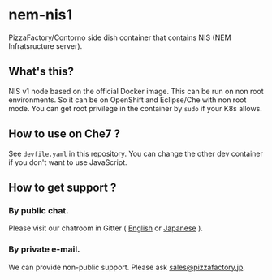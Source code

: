 # nem-nis1

PizzaFactory/Contorno side dish container that contains NIS (NEM Infratsructure server).

## What's this?

NIS v1 node based on the official Docker image.
This can be run on non root environments.
So it can be on OpenShift and Eclipse/Che with non root mode.
You can get root privilege in the container by `sudo` if your K8s allows.

## How to use on Che7 ?

See `devfile.yaml` in this repository. 
You can change the other dev container if you don't want to use JavaScript.

## How to get support ?

### By public chat.

Please visit our chatroom in Gitter ( [English](https://gitter.im/PizzaFactory/Camino-Community-EN) or [Japanese](https://gitter.im/PizzaFactory/Camino-Community-EN) ).

### By private e-mail.

We can provide non-public support. Please ask [sales@pizzafactory.jp](mailto:sales@pizzafactory.jp).
